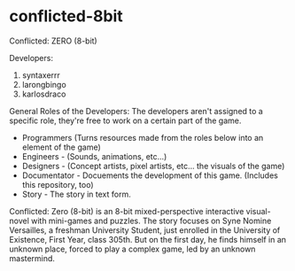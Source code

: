 # conflicted-8bit
Conflicted: ZERO (8-bit)

Developers:<br>
1. syntaxerrr<br>
2. larongbingo<br>
3. karlosdraco

General Roles of the Developers:
The developers aren't assigned to a specific role, they're free to work on a certain part of the game.
  * Programmers (Turns resources made from the roles below into an element of the game)
  * Engineers - (Sounds, animations, etc...)
  * Designers - (Concept artists, pixel artists, etc... the visuals of the game)
  * Documentator - Docuements the development of this game. (Includes this repository, too)
  * Story - The story in text form.
  
Conflicted: Zero (8-bit) is an 8-bit mixed-perspective interactive visual-novel with mini-games and puzzles. The story focuses on Syne Nomine Versailles, a freshman University Student, just enrolled in the University of Existence, First Year, class 305th. But on the first day, he finds himself in an unknown place, forced to play a complex game, led by an unknown mastermind. 
